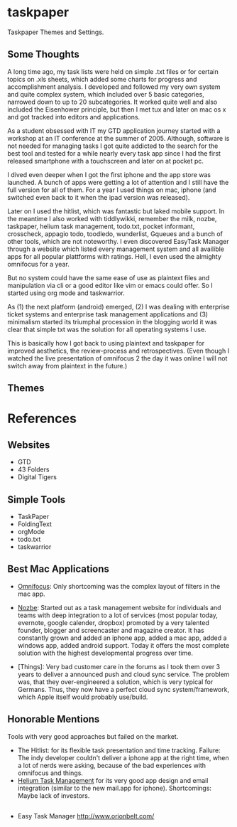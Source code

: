 # taskpaper

Taskpaper Themes and Settings. 

## Some Thoughts

A long time ago, my task lists were held on simple .txt files or for certain topics on .xls sheets,
which added some charts for progress and accomplishment analysis. I developed and followed my very own system and quite complex system, which included over 5 basic categories, narrowed down to up to 20 subcategories. It worked quite well and also included the Eisenhower principle, but then I met tux and later on mac os x and got tracked into editors and applications.

As a student obsessed with IT my GTD application journey started with a workshop at an IT conference at the summer of 2005. Although, software is not needed for managing tasks I got quite addicted to the search for the best tool and tested for a while nearly every task app since I had the first released smartphone with a touchscreen and later on at pocket pc.

I dived even deeper when I got the first iphone and the app store was launched. A bunch of apps were getting a lot of attention and I still have the full version for all of them. For a year I used things on mac, iphone (and switched even back to it when the ipad version was released).

Later on I used the hitlist, which was fantastic but laked mobile support. In the meantime I also worked with tiddlywikki, remember the milk, nozbe, taskpaper, helium task management, todo.txt, pocket informant, crosscheck, appagio todo, toodledo, wunderlist, Gqueues and a bunch of other tools, which are not noteworthy. I even discovered EasyTask Manager through a website which listed every management system and all availible apps for all popular plattforms with ratings. Hell, I even used the almighty omnifocus for a year.

But no system could have the same ease of use as plaintext files and manipulation via cli or a good editor like vim or emacs could offer. So I started using org mode and taskwarrior. 

As (1) the next platform (android) emerged, (2) I was dealing with enterprise ticket systems and enterprise task management applications and (3) minimalism started its triumphal procession in the blogging world it was clear that simple txt was the solution for all operating systems I use.

This is basically how I got back to using plaintext and taskpaper for improved aesthetics, the review-process and retrospectives.
(Even though I watched the live presentation of omnifocus 2 the day it was online I will not switch away from plaintext in the future.)

## Themes




# References

## Websites

- GTD
- 43 Folders
- Digital Tigers

## Simple Tools

- TaskPaper
- FoldingText
- orgMode
- todo.txt
- taskwarrior

## Best Mac Applications

- [Omnifocus](http://www.omnigroup.com/products/omnifocus/): Only shortcoming was the complex layout of filters in the mac app.

- [Nozbe](http://www.nozbe.com/): Started out as a task management website for individuals and teams with deep integration to a lot of services (most popular today, evernote, google calender, dropbox) promoted by a very talented founder, blogger and screencaster and magazine creator. It has constantly grown and added an iphone app, added a mac app, added a windows app, added android support. Today it offers the most complete solution with the highest developmental progress over time.

- [Things]: Very bad customer care in the forums as I took them over 3 years to deliver a announced push and cloud sync service. The problem was, that they over-engineered a solution, which is very typical for Germans. Thus, they now have a perfect cloud sync system/framework, which Apple itself would probably use/build.

## Honorable Mentions

Tools with very good approaches but failed on the market.

- The Hitlist: for its flexible task presentation and time tracking. Failure: The indy developer couldn't deliver a iphone app at the right time, when a lot of nerds were asking, because of the bad experiences with omnifocus and things.
- [Helium Task Management](http://www.heliumnow.com/) for its very good app design and email integration (similar to the new mail.app for iphone). Shortcomings: Maybe lack of investors. 

## 

- Easy Task Manager http://www.orionbelt.com/ 